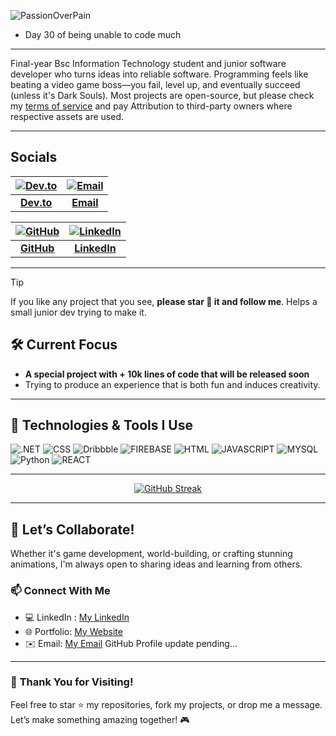 
![PassionOverPain](https://github.com/user-attachments/assets/d8a13559-db47-40a3-9684-3b9dec5c6a3e)

- Day 30 of being unable to code much
---
Final-year Bsc Information Technology student and junior software developer who turns ideas into reliable software. Programming feels like beating a video game boss—you fail, level up, and eventually succeed (unless it's Dark Souls). Most projects are open-source, but please check my [terms of service](https://tinotenda-mhedziso.pages.dev/#tos) and pay Attribution to third-party owners where respective assets are used.

--- 
## Socials

| [![Dev.to](https://bentos.jkominovic.dev/api/v1/generic-card?icon=sidevdotto&size=square&rounded=24&subtitle=Dev.to)](https://dev.to/yourusername) | [![Email](https://bentos.jkominovic.dev/api/v1/generic-card?icon=sigmail&size=square&rounded=24&subtitle=tinomhedziso21@gmail.com)](mailto:tinomhedziso21@gmail.com) |
|:-------------------------------------------------------------------:|:-------------------------------------------------------------------:|
| **[Dev.to](https://dev.to/passionoverpain)** | **[Email](mailto:tinomhedziso21@gmail.com)** |

| [![GitHub](http://bentos.jkominovic.dev/api/v1/bento-cards?url=https://github.com/Passion-Over-Pain/Pass&subtitle=Passion-Over-Pain&size=square&rounded=24)](https://github.com/Passion-Over-Pain) | [![LinkedIn](http://bentos.jkominovic.dev/api/v1/bento-cards?url=https://za.linkedin.com/in/tinotenda-mhedziso/Pass&subtitle=Tinotenda_Mhedziso&size=square&rounded=24)](https://za.linkedin.com/in/tinotenda-mhedziso) |
|:-------------------------------------------------------------------:|:-------------------------------------------------------------------:|
| **[GitHub](https://github.com/Passion-Over-Pain)** | **[LinkedIn](https://za.linkedin.com/in/tinotenda-mhedziso)** |

---



>[!Tip]
> If you like any project that you see, **please star 🌟 it and follow me**. Helps a small junior dev trying to make it.

## 🛠️ **Current Focus**

                                                                                                          
- **A special project with + 10k lines of code that will be released soon**
- Trying to produce an experience that is both fun and induces creativity.
  

---

## 🔧 **Technologies & Tools I Use** 
![.NET](https://bentos.jkominovic.dev/api/v1/generic-card?icon=sidotnet&size=square&rounded=24&subtitle=.NET)
![CSS](https://bentos.jkominovic.dev/api/v1/generic-card?icon=sicss3&size=square&rounded=24&subtitle=CSS)
![Dribbble](https://bentos.jkominovic.dev/api/v1/generic-card?icon=sidribbble&size=square&rounded=24&subtitle=Dribble)
![FIREBASE](https://bentos.jkominovic.dev/api/v1/generic-card?icon=sifirebase&size=square&rounded=24&subtitle=Firebase)
![HTML](https://bentos.jkominovic.dev/api/v1/generic-card?icon=sihtml5&size=square&rounded=24&subtitle=HTML)
![JAVASCRIPT](https://bentos.jkominovic.dev/api/v1/generic-card?icon=sijavascript&size=square&rounded=24&subtitle=JavaScript)
![MYSQL](https://bentos.jkominovic.dev/api/v1/generic-card?icon=simysql&size=square&rounded=24&subtitle=MySql)
![Python](https://bentos.jkominovic.dev/api/v1/generic-card?icon=sipython&size=square&rounded=24&subtitle=Python)
![REACT](https://bentos.jkominovic.dev/api/v1/generic-card?icon=sireact&size=square&rounded=24&subtitle=React)

---

<div align=center>
  
  [![GitHub Streak](https://github-readme-streak-stats.herokuapp.com?user=Passion-Over-Pain&theme=hacker&date_format=j%20M%5B%20Y%5D&exclude_days=Tue&card_width=494)](https://git.io/streak-stats)
  
</div>

---

## 🎯 **Let’s Collaborate!**

Whether it's game development, world-building, or crafting stunning animations, I'm always open to sharing ideas and learning from others.  

### 📫 **Connect With Me**
- 💻 LinkedIn : [My LinkedIn](https://www.linkedin.com/in/tinotenda-mhedziso/)
- 🌐 Portfolio: [My Website](https://tinotenda-mhedziso.pages.dev)  
- ✉️ Email: [My Email](mailto:tinomhedziso22@gmail.com)
GitHub Profile update pending...
---

### 🌟 **Thank You for Visiting!**

Feel free to star ⭐ my repositories, fork my projects, or drop me a message. Let’s make something amazing together! 🎮


<!--
**Passion-Over-Pain/Passion-Over-Pain** is a ✨ _special_ ✨ repository because its `README.md` (this file) appears on your GitHub profile.

Here are some ideas to get you started:

- 🔭 I’m currently working on ...
- 🌱 I’m currently learning ...
- 👯 I’m looking to collaborate on ...
- 🤔 I’m looking for help with ...
- 💬 Ask me about ...
- 📫 How to reach me: ...
- 😄 Pronouns: ...
- ⚡ Fun fact: ...
-->

